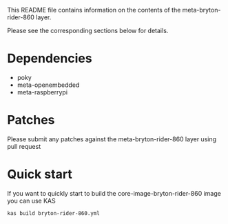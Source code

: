 This README file contains information on the contents of the meta-bryton-rider-860 layer.

Please see the corresponding sections below for details.

Dependencies
============

- poky
- meta-openembedded
- meta-raspberrypi

Patches
=======

Please submit any patches against the meta-bryton-rider-860 layer using pull request

Quick start
===========

If you want to quickly start to build the core-image-bryton-rider-860 image you can use KAS
```
kas build bryton-rider-860.yml
```
